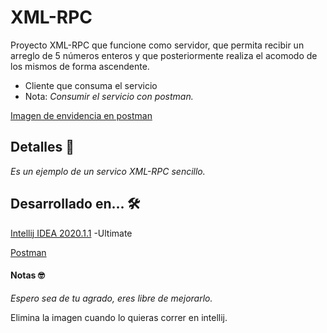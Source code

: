 # XML-RPC

Proyecto XML-RPC que funcione como servidor, que permita recibir un arreglo de 5 números enteros y que posteriormente realiza el acomodo de los mismos de forma ascendente.

  - Cliente que consuma el servicio
  - Nota:  _Consumir el servicio con postman._

[Imagen de envidencia en postman](https://github.com/UrielRivera2000/XML-RPC1/blob/main/EvidenciaPostman.png) 
## Detalles  🚀
_Es un ejemplo de un servico XML-RPC sencillo._


## Desarrollado en... 🛠️
[Intellij IDEA 2020.1.1](https://www.jetbrains.com/idea/download/#section=windows) -Ultimate

[Postman](https://www.postman.com/downloads/)


#### Notas  🤓
_Espero sea de tu agrado, eres libre de mejorarlo._   

Elimina la imagen cuando lo quieras correr en intellij.
     	
